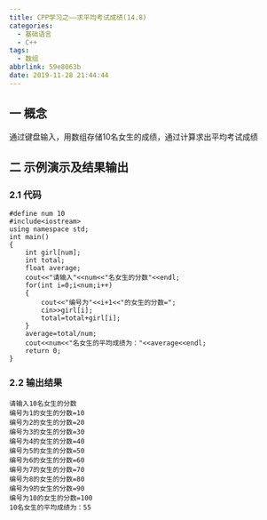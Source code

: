 ```yaml
---
title: CPP学习之——求平均考试成绩(14.8)
categories:
  - 基础语言
  - C++
tags:
  - 数组
abbrlink: 59e8063b
date: 2019-11-28 21:44:44
---
```

## 一 概念

通过键盘输入，用数组存储10名女生的成绩，通过计算求出平均考试成绩  

<!--more-->

## 二 示例演示及结果输出

### 2.1 代码

```
#define num 10
#include<iostream>
using namespace std;
int main()
{
	int girl[num];
	int total;
	float average;
	cout<<"请输入"<<num<<"名女生的分数"<<endl;
	for(int i=0;i<num;i++)
	{
		cout<<"编号为"<<i+1<<"的女生的分数=";
		cin>>girl[i];
		total=total+girl[i];
	}
	average=total/num;
	cout<<num<<"名女生的平均成绩为："<<average<<endl;
	return 0;
}
```

### 2.2 输出结果

```
请输入10名女生的分数
编号为1的女生的分数=10
编号为2的女生的分数=20
编号为3的女生的分数=30
编号为4的女生的分数=40
编号为5的女生的分数=50
编号为6的女生的分数=60
编号为7的女生的分数=70
编号为8的女生的分数=80
编号为9的女生的分数=90
编号为10的女生的分数=100
10名女生的平均成绩为：55
```